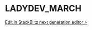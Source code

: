 # LADYDEV_MARCH

[Edit in StackBlitz next generation editor ⚡️](https://stackblitz.com/~/github.com/rileyhaspowers/LADYDEV_MARCH)